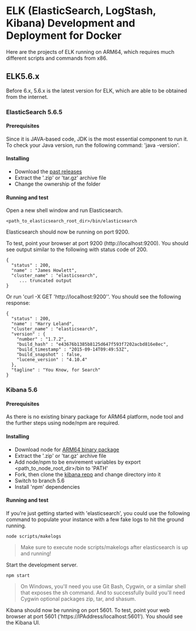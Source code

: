 # ELK (ElasticSearch, LogStash, Kibana) Development and Deployment for Docker

Here are the projects of ELK running on ARM64, which requires much different scripts and commands from x86.

## ELK5.6.x

Before 6.x, 5.6.x is the latest version for ELK, which are able to be obtained from the internet.

### ElasticSearch 5.6.5

#### Prerequisites

Since it is JAVA-based code, JDK is the most essential component to run it. To check your Java version, run the following command: 'java -version'.

#### Installing

* Download the [past releases](https://www.elastic.co/downloads/past-releases)
* Extract the '.zip' or 'tar.gz' archive file
* Change the ownership of the folder

#### Running and test

Open a new shell window and run Elasticsearch.
```
<path_to_elasticsearch_root_dir>/bin/elasticsearch 
```

Elasticsearch should now be running on port 9200. 

To test, point your browser at port 9200 (http://localhost:9200). You should see output similar to the following with status code of 200.
```
{
  "status" : 200,
  "name" : "James Howlett",
  "cluster_name" : "elasticsearch",
     ... truncated output 
}
```

Or run 'curl -X GET 'http://localhost:9200''. You should see the following response:
```
{
  "status" : 200,
  "name" : "Harry Leland",
  "cluster_name" : "elasticsearch",
  "version" : {
    "number" : "1.7.2",
    "build_hash" : "e43676b1385b8125d647f593f7202acbd816e8ec",
    "build_timestamp" : "2015-09-14T09:49:53Z",
    "build_snapshot" : false,
    "lucene_version" : "4.10.4"
  },
  "tagline" : "You Know, for Search"
}
```

### Kibana 5.6

#### Prerequisites

As there is no existing binary package for ARM64 platform, node tool and the further steps using node/npm are required.

#### Installing

* Download node for [ARM64 binary package](https://nodejs.org/download/release/v8.9.0/node-v8.9.0-linux-arm64.tar.gz)
* Extract the '.zip' or 'tar.gz' archive file
* Add node/npm to be envirement variables by export <path_to_node_root_dir>/bin to 'PATH'
* Fork, then clone the [kibana repo](https://github.com/elastic/kibana.git) and change directory into it
* Switch to branch 5.6
* Install 'npm' dependencies

#### Running and test

If you're just getting started with 'elasticsearch', you could use the following command to populate your instance with a few fake logs to hit the ground running.
```
node scripts/makelogs
```
>Make sure to execute node scripts/makelogs after elasticsearch is up and running!

Start the development server.
```
npm start
```
>On Windows, you'll need you use Git Bash, Cygwin, or a similar shell that exposes the sh command. And to successfully build you'll need Cygwin optional packages zip, tar, and shasum.

Kibana should now be running on port 5601. To test, point your web browser at port 5601 ('https://IPAddress/localhost:5601'). You should see the Kibana UI.
